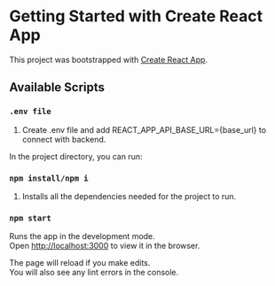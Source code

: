 # Getting Started with Create React App

This project was bootstrapped with [Create React App](https://github.com/facebook/create-react-app).

## Available Scripts

### `.env file`

1. Create .env file and add REACT_APP_API_BASE_URL={base_url} to connect with backend.

In the project directory, you can run:

### `npm install/npm i`

1. Installs all the dependencies needed for the project to run.

### `npm start`

Runs the app in the development mode.\
Open [http://localhost:3000](http://localhost:3000) to view it in the browser.

The page will reload if you make edits.\
You will also see any lint errors in the console.